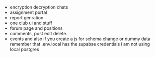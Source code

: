 - encryption decryption chats
- assignment portal
- report genration
- one club ui and stuff
- forum page and positions
- comments, post edit delete.
- events
and also if you create a js for schema change or dummy data remember that .env.local has the supabse credentials i am not using local postgres
